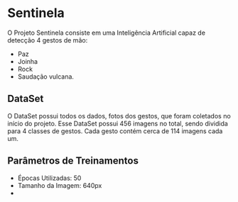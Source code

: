 # Sentinela
  O Projeto Sentinela consiste em uma Inteligência Artificial capaz de detecção 4 gestos de mão: 
  - Paz 
  - Joinha 
  - Rock 
  - Saudação vulcana.

## DataSet
  O DataSet possui todos os dados, fotos dos gestos, que foram coletados no início do projeto. Esse DataSet possui 456 imagens no total, sendo dividida para 4 classes de gestos. Cada gesto contém cerca de 114 imagens cada um.

## Parâmetros de Treinamentos

- Épocas Utilizadas: 50
- Tamanho da Imagem: 640px
- 

